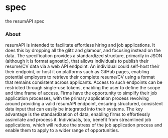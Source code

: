 # spec
the resumAPI spec

### About
resumAPI is intended to facilitate effortless hiring and job applications. It does this by dropping all the glitz and glamour, and focusing instead on the data. The specification provides a standardized structure, primarily in JSON (although it is format agnostic), that allows individuals to publish their resume/CV data via a web API endpoint. An individual could self-host their their endpoint, or host it on platforms such as GitHub pages, enabling potential employers to retrieve their complete resume/CV using a format that remains consistent across applicants. Access to such endpoints can be restricted through single-use tokens, enabling the user to define the scope and time frame of access. Firms have the opportunity to simplify their job application processes, with the primary application process revolving around providing a valid resumAPI endpoint, ensuring structured, consistent data input that can easily be integrated into their systems. The key advantage is the standardization of data, enabling firms to effortlessly assimilate and process it. Individuals, too, benefit from streamlined job applications, which will reduce the stress of the job application process and enable them to apply to a wider range of opportunities.
